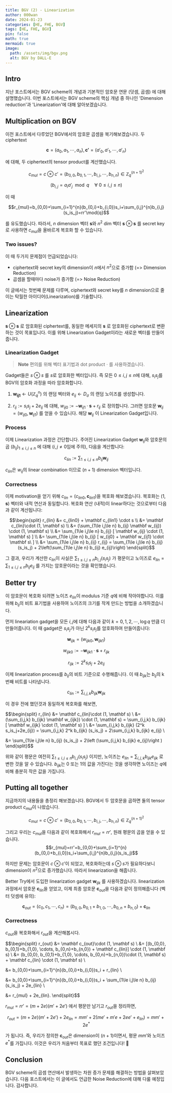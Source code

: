 ```yaml
---
title: BGV (2) - Linearization
author: 000wan
date: 2024-01-23
categories: [HE, FHE, BGV]
tags: [HE, FHE, BGV]
pin: false
math: true
mermaid: true
image:
  path: /assets/img/bgv.png
  alt: BGV by DALL-E
---
```


## Intro

지난 포스트에서는 BGV scheme의 개념과 기본적인 암호문 연문 (덧셈, 곱셈) 에 대해 설명했습니다. 이번 포스트에서는 BGV scheme의 핵심 개념 중 하나인 'Dimension reduction'과 'Linearization'에 대해 알아보겠습니다.

## Multiplication on BGV

이전 포스트에서 다루었던 BGV에서의 암호문 곱셈을 복기해보겠습니다.
두 ciphertext

$$\mathbf{c}=(a_0, a_1, \cdots, a_n), \mathbf{c'}=(a'_0, a'_1, \cdots, a'_n)$$

에 대해, 두 ciphertext의 tensor product를 계산했습니다.

$$c_{mul}=c\otimes c'=(b_{0, 0}, b_{0, 1}, \cdots, b_{i, j}, \cdots, b_{n, n})\in \mathbb{Z}_q^{(n+1)^2}$$

$$(b_{i, j}=a_ia'_j \mod{q}\quad \forall\ 0\le i,j\le n)$$

이 때

$$r_{mul}=b_{0,0}+\sum_{i=1}^{n}(b_{0,i}+b_{i,0})s_i+\sum_{i,j}^{n}b_{i,j}(s_is_j)=rr'\mod{q}$$

를 유도했습니다.
따라서, $n$ dimension 벡터 $\mathbf{s}$와 $n^2$ dim 벡터 $\mathbf{s}\otimes\mathbf{s}$ 를 secret key로 사용하면 $c_{mul}$을 올바르게 복호화 할 수 있습니다.

### Two issues?

이 때 두가지 문제점이 언급되었습니다:
- ciphertext와 secret key의 dimension이 $n$에서 $n^2$으로 증가함 (=> Dimension Reduction)
- 곱셈을 할때마다 noise가 증가함 (=> Noise Reduction)

이 글에서는 첫번째 문제를 다루며, ciphertext와 secret key를 $n$ dimension으로 줄이는 탁월한 아이디어(Linearization)를 기술합니다. 

## Linearization

$\mathbf{s}\otimes\mathbf{s}$ 로 암호화된 ciphertext를, 동일한 메세지의 $\mathbf{s}$ 로 암호화된 ciphertext로 변환하는 것이 목표입니다.
이를 위해 Linearization Gadget이라는 새로운 벡터를 만들어 줍니다.

### Linearization Gadget

> **Note**
> 편의를 위해 벡터 표기법과 dot product $\cdot$ 를 사용하겠습니다.

Gadget들은 $s\otimes s$ 를 $s$로 암호화한 벡터입니다. 즉 모든 $0\le i,j\le n$에 대해, $s_is_j$를 BGV의 암호화 과정을 따라 암호화합니다.

1. $\mathbf{w_{ij1}} \leftarrow U(\mathbb{Z}^n_q)$ 의 랜덤 벡터와 $e_{ij}\leftarrow D_{\sigma}$ 의 랜덤 노이즈를 생성합니다.

2. $r_{ij} := s_is_j+2e_{ij}$ 에 대해, $w_{ij0} := -\mathbf w_{ij1}\cdot \mathbf s + r_{ij}$ 로 정의합니다. 그러면 암호문 $\mathbf w_{ij}=(w_{ij0}, \mathbf w_{ij1})$ 를 얻을 수 있습니다. 해당 $\mathbf w_{ij}$ 이 Linearization Gadget입니다.

### Process
이제 Linearization 과정은 간단합니다. 주어진 Linearization Gadget $\mathbf w_{ij}$와 암호문의 곱 $(b_{ij})_{1\le i,j\le n}$ 에 대해 ($i,j \neq 0$임에 주의), 다음을 계산합니다:

$$c_{lin} := \sum_{1\le i,j\le n} b_{ij} \mathbf w_{ij} $$

$c_{lin}$은 $w_{ij}$의 linear combination 이므로 $(n+1)$ dimension 벡터입니다.

### Correctness
이제 motivation을 얻기 위해 $c_{lin}=(c_{lin0}, \mathbf c_{lin1})$을 복호화 해보겠습니다. 복호화는 $(1, \mathbf s)$ 벡터와 내적 연산과 동일합니다. 복호화 연산 (내적)이 linear하다는 것으로부터 다음과 같이 계산됩니다:

$$\begin{split}
r_{lin} &= c_{lin0} + \mathbf c_{lin1} \cdot s \\
&= \mathbf c_{lin}\cdot (1, \mathbf s) \\
&= (\sum_{1\le i,j\le n} b_{ij} \mathbf w_{ij}) \cdot (1, \mathbf s) \\
&= \sum_{1\le i,j\le n} b_{ij} [ \mathbf w_{ij} \cdot (1, \mathbf s) ] \\
&= \sum_{1\le i,j\le n} b_{ij} [ w_{ij0} + \mathbf w_{ij1} \cdot \mathbf s\ ] \\
&= \sum_{1\le i,j\le n} b_{ij} r_{ij}
= \sum_{1\le i,j\le n} b_{ij} (s_is_j) + 2\left(\sum_{1\le i,j\le n} b_{ij} e_{ij}\right)
\end{split}$$

그 결과, 우리가 계산한 $c_{lin}$이 사실은 $\sum_{1\le i,j\le n} b_{i,j}(s_is_j)$ 가 평문이고 노이즈로 $e_{lin} = \sum_{1\le i,j\le n} b_{ij} e_{ij}$ 를 가지는 암호문이라는 것을 확인했습니다.

## Better try
이 암호문이 복호화 되려면 노이즈 $e_{lin}$이 modulus 기준 $q$에 비해 작아야합니다. 이를 위해 $b_{ij}$의 비트 표기법을 사용하여 노이즈의 크기를 작게 만드는 방법을 소개하겠습니다.

먼저 lineariation gadget을 모든 $i,j$에 대해 다음과 같이 $k=0,1,2,\cdots,\log q$ 만큼 더 만들어줍니다. 이 때 gadget은 $s_is_j$가 아닌 $2^k s_is_j$를 암호화하여 만들어줍니다:

$$\mathbf w_{ijk}=(w_{ijk0}, \mathbf w_{ijk1})$$

$$w_{ijk0} := -\mathbf w_{ijk1}\cdot \mathbf s + r_{ijk}$$

$$r_{ijk} := 2^k s_is_j+2e_{ij}$$

이제 linearization process를 $b_{ij}$의 비트 기준으로 수행해줍니다. 이 때 $b_{ijk}$는 $b_{ij}$의 k번째 비트를 나타냅니다.

$$c_{lin} := \sum_{i,j,k} b_{ijk} \mathbf w_{ijk} $$

이 경우 전에 했던것과 동일하게 복호화를 해보면,

$$\begin{split}
r_{lin} &= \mathbf c_{lin}\cdot (1, \mathbf s) \\
&= (\sum_{i,j,k} b_{ijk} \mathbf w_{ijk}) \cdot (1, \mathbf s)
= \sum_{i,j,k} b_{ijk} [ \mathbf w_{ijk} \cdot (1, \mathbf s) ] \\
&= \sum_{i,j,k} b_{ijk} (2^k s_is_j+2e_{ij})
= \sum_{i,j,k} 2^k b_{ijk} (s_is_j) + 2\sum_{i,j,k} b_{ijk} e_{ij} \\

&= \sum_{1\le i,j\le n} b_{ij} (s_is_j) + 2\left (\sum_{i,j,k} b_{ijk} e_{ij}\right )
\end{split}$$

위와 같이 평문은 여전히 $\sum_{1\le i,j\le n} b_{i,j}(s_is_j)$ 이지만, 노이즈는 $e_{lin} = \sum_{i,j,k} b_{ijk} e_{ijk}$ 로 변한 것을 알 수 있습니다.
$b_{ijk}$는 0 또는 1의 값을 가진다는 것을 생각하면 노이즈는 $q$에 비해 충분히 작은 값을 가집니다.

## Putting all together

지금까지의 내용들을 총정리 해보겠습니다. 
BGV에서 두 암호문을 곱하면 둘의 tensor product $c_{mul}$이 나왔습니다. 

$$c_{mul}=c\otimes c'=(b_{0, 0}, b_{0, 1}, \cdots, b_{i, j}, \cdots, b_{n, n})\in \mathbb{Z}_q^{(n+1)^2}$$

그리고 우리는 $c_{mul}$을 다음과 같이 복호화해서 $r_{mul}=rr'$, 원래 평문의 곱을 얻을 수 있습니다.
$$r_{mul}=rr'=b_{0,0}+\sum_{i=1}^{n}(b_{0,i}+b_{i,0})s_i+\sum_{i,j}^{n}b_{i,j}(s_is_j)$$

하지만 문제는 암호문이 $c\otimes c'$이 되었고, 복호화하는데 $s\otimes s$가 필요하다보니 dimension이 $n^2$으로 증가했습니다. 따라서 linearization을 해줍니다.

Better Try에서 도입한 linearization gadget $\mathbf w_{ijk}$ 를 사용하겠습니다.
linearization 과정에서 암호문 $\mathbf c_{lin}$을 얻었고, 이제 최종 암호문 $\mathbf c_{out}$을 다음과 같이 정의해줍니다 (벡터 덧셈에 유의):

$$\mathbf c_{out}=(c_0,c_1,\cdots,c_n)=(b_{0,0}, b_{0,1}+b_{1,0}, \cdots, b_{0,n}+b_{n,0}) + \mathbf c_{lin}$$

### Correctness

$c_{out}$을 복호화해서 $r_{out}$을 계산해봅시다.

$$\begin{split}
r_{out} &= \mathbf c_{out}\cdot (1, \mathbf s) \\
&= [(b_{0,0}, b_{0,1}+b_{1,0}, \cdots, b_{0,n}+b_{n,0}) + \mathbf c_{lin}] \cdot (1, \mathbf s) \\
&= (b_{0,0}, b_{0,1}+b_{1,0}, \cdots, b_{0,n}+b_{n,0})\cdot (1, \mathbf s) + \mathbf c_{lin} \cdot (1, \mathbf s) \\

&= b_{0,0}+\sum_{i=1}^{n}(b_{0,i}+b_{i,0})s_i + r_{lin} \\

&= b_{0,0}+\sum_{i=1}^{n}(b_{0,i}+b_{i,0})s_i + \sum_{1\le i,j\le n} b_{ij} (s_is_j) + 2e_{lin} \\

&= r_{mul} + 2e_{lin}.
\end{split}$$

$r_{mul}=rr'=(m+2e)(m'+2e')$ 에서 평문만 남기고 $r_{out}$을 정리하면,

$$r_{out}=(m+2e)(m'+2e')+2e_{lin}=mm'+2(me'+m'e+2ee'+e_{lin}) =mm'+2e^*$$

가 됩니다. 즉, 우리가 정의한 $\mathbf c_{out}$은 dimension이 $(n+1)$이면서, 평문 $mm'$와 노이즈 $e^*$를 가집니다. 이것은 우리가 처음부터 목표로 했던 조건입니다! 🚀


## Conclusion

BGV scheme의 곱셈 연산에서 발생하는 차원 증가 문제를 해결하는 방법을 살펴보았습니다. 다음 포스트에서는 이 글에서도 언급한 Noise Reduction에 대해 다룰 예정입니다. 감사합니다.
